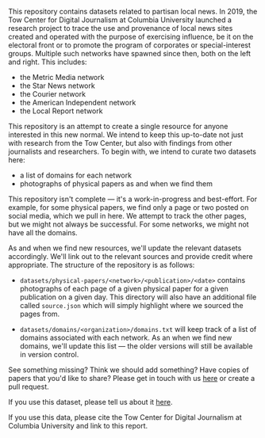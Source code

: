 This repository contains datasets related to partisan local news. In 2019, the Tow Center for Digital Journalism at Columbia University launched a research project to trace the use and provenance of local news sites created and operated with the purpose of exercising influence, be it on the electoral front or to promote the program of corporates or special-interest groups. Multiple such networks have spawned since then, both on the left and right. This includes:

- the Metric Media network
- the Star News network
- the Courier network 
- the American Independent network
- the Local Report network

This repository is an attempt to create a single resource for anyone interested in this new normal. We intend to keep this up-to-date not just with research from the Tow Center, but also with findings from other journalists and researchers. To begin with, we intend to curate two datasets here:
- a list of domains for each network 
- photographs of physical papers as and when we find them

This repository isn't complete — it's a work-in-progress and best-effort. For example, for some physical papers, we find only a page or two posted on social media, which we pull in here. We attempt to track the other pages, but we might not always be successful. For some networks, we might not have all the domains.

As and when we find new resources, we'll update the relevant datasets accordingly. We'll link out to the relevant sources and provide credit where appropriate. The structure of the repository is as follows:

- `datasets/physical-papers/<network>/<publication>/<date>` contains photographs of each page of a given physical paper for a given publication on a given day. This directory will also have an additional file called `source.json` which will simply highlight where we sourced the pages from. 

- `datasets/domains/<organization>/domains.txt` will keep track of a list of domains associated with each network. As an when we find new domains, we'll update this list — the older versions will still be available in version control. 

See something missing? Think we should add something? Have copies of papers that you'd like to share? Please get in touch with us [here](mailto:pb2616+local@columbia.edu) or create a pull request. 

If you use this dataset, please tell us about it [here](pb2616+local@columbia.edu).

If you use this data, please cite the Tow Center for Digital Journalism at Columbia University and link to this report.
